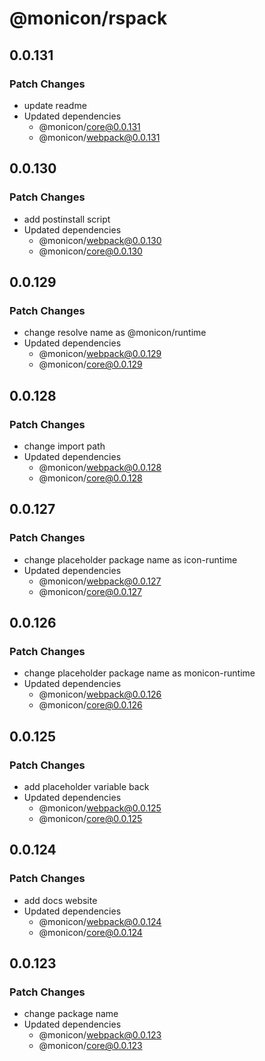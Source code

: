 # @monicon/rspack

## 0.0.131

### Patch Changes

- update readme
- Updated dependencies
  - @monicon/core@0.0.131
  - @monicon/webpack@0.0.131

## 0.0.130

### Patch Changes

- add postinstall script
- Updated dependencies
  - @monicon/webpack@0.0.130
  - @monicon/core@0.0.130

## 0.0.129

### Patch Changes

- change resolve name as @monicon/runtime
- Updated dependencies
  - @monicon/webpack@0.0.129
  - @monicon/core@0.0.129

## 0.0.128

### Patch Changes

- change import path
- Updated dependencies
  - @monicon/webpack@0.0.128
  - @monicon/core@0.0.128

## 0.0.127

### Patch Changes

- change placeholder package name as icon-runtime
- Updated dependencies
  - @monicon/webpack@0.0.127
  - @monicon/core@0.0.127

## 0.0.126

### Patch Changes

- change placeholder package name as monicon-runtime
- Updated dependencies
  - @monicon/webpack@0.0.126
  - @monicon/core@0.0.126

## 0.0.125

### Patch Changes

- add placeholder variable back
- Updated dependencies
  - @monicon/webpack@0.0.125
  - @monicon/core@0.0.125

## 0.0.124

### Patch Changes

- add docs website
- Updated dependencies
  - @monicon/webpack@0.0.124
  - @monicon/core@0.0.124

## 0.0.123

### Patch Changes

- change package name
- Updated dependencies
  - @monicon/webpack@0.0.123
  - @monicon/core@0.0.123
